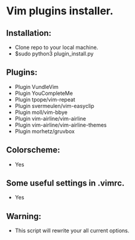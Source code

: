 # Vim plugins installer.

## Installation:
* Clone repo to your local machine.
* $sudo python3 plugin_install.py

## Plugins:
* Plugin VundleVim
* Plugin YouCompleteMe
* Plugin tpope/vim-repeat
* Plugin svermeulen/vim-easyclip
* Plugin moll/vim-bbye
* Plugin vim-airline/vim-airline
* Plugin vim-airline/vim-airline-themes
* Plugin morhetz/gruvbox

## Colorscheme:
* Yes

## Some useful settings in .vimrc.
* Yes

## Warning:
* This script will rewrite your all current options.
